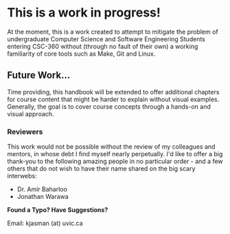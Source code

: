 # This is a work in progress!

At the moment, this is a work created to attempt to mitigate the problem of undergraduate Computer Science
and Software Engineering Students entering CSC-360 without (through no fault of their own) a working 
familiarity of core tools such as Make, Git and Linux. 

## Future Work...

Time providing, this handbook will be extended to offer additional chapters for course content that might be harder
to explain without visual examples. Generally, the goal is to cover course concepts through a hands-on and visual 
approach.

### Reviewers

This work would not be possible without the review of my colleagues and mentors, in whose debt I find myself nearly
perpetually. I'd like to offer a big thank-you to the following amazing people in no particular order - and a few others that do not wish
to have their name shared on the big scary interwebs:

+ Dr. Amir Baharloo
+ Jonathan Warawa








**Found a Typo? Have Suggestions?**

Email: kjasman (at) uvic.ca
